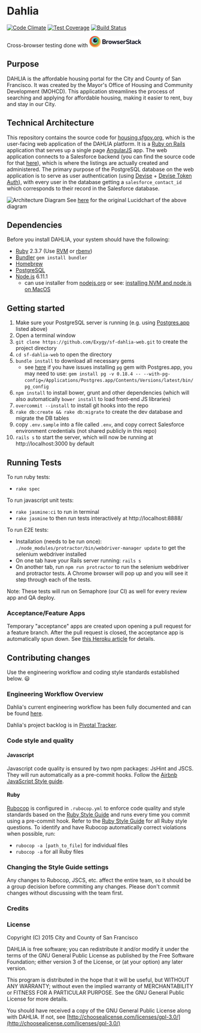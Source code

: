 # Dahlia

[![Code Climate](https://codeclimate.com/github/Exygy/sf-dahlia-web/badges/gpa.svg)](https://codeclimate.com/github/Exygy/sf-dahlia-web)
[![Test Coverage](https://codeclimate.com/github/Exygy/sf-dahlia-web/badges/coverage.svg)](https://codeclimate.com/github/Exygy/sf-dahlia-web/coverage)
[![Build Status](https://semaphoreci.com/api/v1/exygy/sf-dahlia-web-full/branches/master/badge.svg)](https://semaphoreci.com/exygy/sf-dahlia-web-full)


Cross-browser testing done with <a href="https://www.browserstack.com/"><img src="./Browserstack-logo@2x.png?raw=true" height="30" ></a>

## Purpose

DAHLIA is the affordable housing portal for the City and County of San Francisco. It was created by the Mayor's Office of Housing and Community Development (MOHCD). This application streamlines the process of searching and applying for affordable housing, making it easier to rent, buy and stay in our City.

## Technical Architecture

This repository contains the source code for [housing.sfgov.org](https://housing.sfgov.org), which is the user-facing web application of the DAHLIA platform. It is a [Ruby on Rails](http://rubyonrails.org/) application that serves up a single page [AngularJS](https://angularjs.org/) app. The web application connects to a Salesforce backend (you can find the source code for that [here](https://github.com/Exygy/sf-dahlia-salesforce)), which is where the listings are actually created and administered. The primary purpose of the PostgreSQL database on the web application is to serve as user authentication (using [Devise](https://github.com/plataformatec/devise) + [Devise Token Auth](https://github.com/lynndylanhurley/devise_token_auth)), with every user in the database getting a `salesforce_contact_id` which corresponds to their record in the Salesforce database.

![Architecture Diagram](https://www.lucidchart.com/publicSegments/view/61f66aec-5d56-442b-8e46-9b2ff8316f97/image.jpeg)
See [here](https://www.lucidchart.com/documents/view/53cd191b-3ca5-4b23-832d-28a6591500f2) for the original Lucidchart of the above diagram


## Dependencies
Before you install DAHLIA, your system should have the following:

- [Ruby](https://www.ruby-lang.org/en/documentation/installation/) 2.3.7 (Use [RVM](https://rvm.io/rvm/install) or [rbenv](https://github.com/rbenv/rbenv))
- [Bundler](https://github.com/bundler/bundler) `gem install bundler`
- [Homebrew](http://brew.sh)
- [PostgreSQL](https://postgresapp.com/)
- [Node.js](https://nodejs.org/en/) 6.11.1
  - can use installer from [nodejs.org](https://nodejs.org/en/) or see: [installing NVM and node.js on MacOS](https://stackoverflow.com/a/28025834/260495)

## Getting started

1. Make sure your PostgreSQL server is running (e.g. using [Postgres.app](https://postgresapp.com/) listed above)
1. Open a terminal window
1. `git clone https://github.com/Exygy/sf-dahlia-web.git` to create the project directory
1. `cd sf-dahlia-web` to open the directory
1. `bundle install` to download all necessary gems
    - see [here](https://stackoverflow.com/a/19850273/260495) if you have issues installing `pg` gem with Postgres.app, you may need to use: `gem install pg -v 0.18.4 -- --with-pg-config=/Applications/Postgres.app/Contents/Versions/latest/bin/pg_config
`
1. `npm install` to install bower, grunt and other dependencies (which will also automatically `bower install` to load front-end JS libraries)
1. `overcommit --install` to install git hooks into the repo
1. `rake db:create && rake db:migrate` to create the dev database and migrate the DB tables
1. copy `.env.sample` into a file called `.env`, and copy correct Salesforce environment credentials (not shared publicly in this repo)
1. `rails s` to start the server, which will now be running at http://localhost:3000 by default

## Running Tests

To run ruby tests:
- `rake spec`

To run javascript unit tests:
- `rake jasmine:ci` to run in terminal
- `rake jasmine` to then run tests interactively at http://localhost:8888/

To run E2E tests:
- Installation (needs to be run once): `./node_modules/protractor/bin/webdriver-manager update` to get the selenium webdriver installed
- On one tab have your Rails server running: `rails s`
- On another tab, run `npm run protractor` to run the selenium webdriver and protractor tests. A Chrome browser will pop up and you will see it step through each of the tests.

Note: These tests will run on Semaphore (our CI) as well for every review app and QA deploy.

### Acceptance/Feature Apps

Temporary "acceptance" apps are created upon opening a pull request for a feature branch. After the pull request is closed, the acceptance app is automatically spun down. See [this Heroku article](https://devcenter.heroku.com/articles/github-integration-review-apps) for details.

## Contributing changes

Use the engineering workflow and coding style standards established below. :smiley:

### Engineering Workflow Overview

Dahlia's current engineering workflow has been fully documented and can be found [here](https://docs.google.com/a/exygy.com/presentation/d/1Y5yAVUcKMFoNobutOH_Sehm69ZCZoTZzJZewupR-5KI/edit?usp=sharing).

Dahlia's project backlog is in [Pivotal Tracker](https://www.pivotaltracker.com/n/projects/1405352).

### Code style and quality

#### Javascript

Javascript code quality is ensured by two npm packages: JsHint and JSCS. They will run automatically as a pre-commit hooks. Follow the [Airbnb JavaScript Style guide](http://nerds.airbnb.com/our-javascript-style-guide/).

#### Ruby
[Rubocop](https://github.com/bbatsov/rubocop) is configured in `.rubocop.yml` to enforce code quality and style standards based on the [Ruby Style Guide](https://github.com/bbatsov/ruby-style-guide) and runs every time you commit using a pre-commit hook. Refer to the [Ruby Style Guide](https://github.com/bbatsov/ruby-style-guide) for all Ruby style questions.
To identify and have Rubocop automatically correct violations when possible, run:

* `rubocop -a [path_to_file]` for individual files
* `rubocop -a` for all Ruby files

### Changing the Style Guide settings
Any changes to Rubocop, JSCS, etc. affect the entire team, so it should be a group decision before commiting any changes. Please don't commit changes without discussing with the team first.

### Credits

### License
Copyright (C) 2015 City and County of San Francisco

DAHLIA is free software; you can redistribute it and/or modify it under the terms of the GNU General Public License as published by the Free Software Foundation; either version 3 of the License, or (at your option) any later version.

This program is distributed in the hope that it will be useful, but WITHOUT ANY WARRANTY; without even the implied warranty of MERCHANTABILITY or FITNESS FOR A PARTICULAR PURPOSE. See the GNU General Public License for more details.

You should have received a copy of the GNU General Public License along with DAHLIA. If not, see [http://choosealicense.com/licenses/gpl-3.0/](http://choosealicense.com/licenses/gpl-3.0/)

